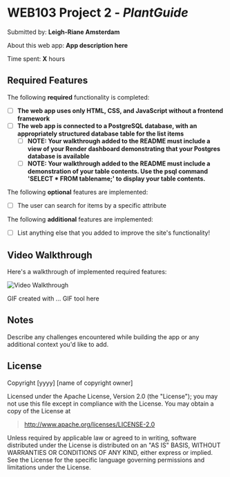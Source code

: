 # WEB103 Project 2 - _PlantGuide_

Submitted by: **Leigh-Riane Amsterdam**

About this web app: **App description here**

Time spent: **X** hours

## Required Features

The following **required** functionality is completed:

<!-- Make sure to check off completed functionality below -->

- [ ] **The web app uses only HTML, CSS, and JavaScript without a frontend framework**
- [ ] **The web app is connected to a PostgreSQL database, with an appropriately structured database table for the list items**
  - [ ] **NOTE: Your walkthrough added to the README must include a view of your Render dashboard demonstrating that your Postgres database is available**
  - [ ] **NOTE: Your walkthrough added to the README must include a demonstration of your table contents. Use the psql command 'SELECT \* FROM tablename;' to display your table contents.**

The following **optional** features are implemented:

- [ ] The user can search for items by a specific attribute

The following **additional** features are implemented:

- [ ] List anything else that you added to improve the site's functionality!

## Video Walkthrough

Here's a walkthrough of implemented required features:

<img src='http://i.imgur.com/link/to/your/gif/file.gif' title='Video Walkthrough' width='' alt='Video Walkthrough' />

<!-- Replace this with whatever GIF tool you used! -->

GIF created with ... GIF tool here

<!-- Recommended tools:
[Kap](https://getkap.co/) for macOS
[ScreenToGif](https://www.screentogif.com/) for Windows
[peek](https://github.com/phw/peek) for Linux. -->

## Notes

Describe any challenges encountered while building the app or any additional context you'd like to add.

## License

Copyright [yyyy] [name of copyright owner]

Licensed under the Apache License, Version 2.0 (the "License"); you may not use this file except in compliance with the License. You may obtain a copy of the License at

> http://www.apache.org/licenses/LICENSE-2.0

Unless required by applicable law or agreed to in writing, software distributed under the License is distributed on an "AS IS" BASIS, WITHOUT WARRANTIES OR CONDITIONS OF ANY KIND, either express or implied. See the License for the specific language governing permissions and limitations under the License.
